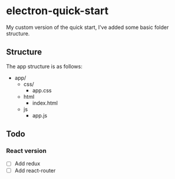 # electron-quick-start

 My custom version of the quick start, I've added some basic folder structure.



## Structure

The app structure is as follows:

- app/
  - css/
    - app.css
  - html
    - index.html
  - js
    - app.js

## Todo

### React version
- [ ] Add redux
- [ ] Add react-router